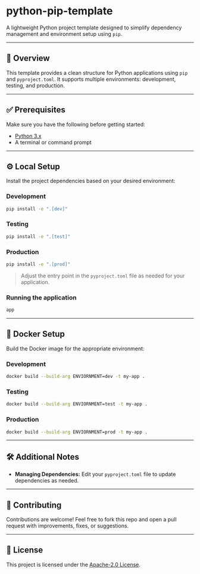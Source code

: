 # python-pip-template

A lightweight Python project template designed to simplify dependency management and environment setup using `pip`.

---

## 🚀 Overview

This template provides a clean structure for Python applications using `pip` and `pyproject.toml`. It supports multiple environments: development, testing, and production.

---

## ✅ Prerequisites

Make sure you have the following before getting started:

- [Python 3.x](https://www.python.org/downloads/)
- A terminal or command prompt

---

## ⚙️ Local Setup

Install the project dependencies based on your desired environment:

### Development
```bash
pip install -e ".[dev]"
```

### Testing
```bash
pip install -e ".[test]"
```

### Production
```bash
pip install -e ".[prod]"
```

> Adjust the entry point in the `pyproject.toml` file as needed for your application.

### Running the application

```bash
app
```

---

## 🐳 Docker Setup

Build the Docker image for the appropriate environment:

### Development
```bash
docker build --build-arg ENVIORNMENT=dev -t my-app .
```

### Testing
```bash
docker build --build-arg ENVIORNMENT=test -t my-app .
```

### Production
```bash
docker build --build-arg ENVIORNMENT=prod -t my-app .
```

---

## 🛠️ Additional Notes

- **Managing Dependencies:** Edit your `pyproject.toml` file to update dependencies as needed.

---

## 🤝 Contributing

Contributions are welcome! Feel free to fork this repo and open a pull request with improvements, fixes, or suggestions.

---

## 📄 License

This project is licensed under the [Apache-2.0 License](LICENSE).
